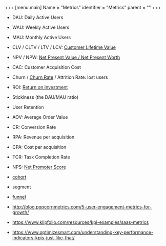 +++
[menu.main]
Name = "Metrics"
identifier = "Metrics"
parent = ""
+++

- DAU: Daily Active Users
- WAU: Weekly Active Users
- MAU: Monthly Active Users
- CLV / CLTV / LTV / LCV: [Customer Lifetime Value](https://en.wikipedia.org/wiki/Customer_lifetime_value)
- NPV / NPW: [Net Present Value / Net Present Worth](https://en.wikipedia.org/wiki/Net_present_value)
- CAC: Customer Acquisition Cost
- Churn / [Churn Rate](https://en.wikipedia.org/wiki/Churn_rate) / Attrition Rate: lost users
- ROI: [Return on Investment](https://en.wikipedia.org/wiki/Return_on_investment)
- Stickiness (the DAU/MAU ratio)
- User Retention
- AOV: Average Order Value
- CR: Conversion Rate
- RPA: Revenue per acquisition
- CPA: Cost per acquisition
- TCR: Task Completion Rate
- NPS: [Net Promoter Score](https://en.wikipedia.org/wiki/Net_Promoter) 

- [cohort](https://en.wikipedia.org/wiki/Cohort_analysis)
- segment
- [funnel](https://en.wikipedia.org/wiki/Funnel_analysis)


- http://blog.popcornmetrics.com/5-user-engagement-metrics-for-growth/
- https://www.klipfolio.com/resources/kpi-examples/saas-metrics
- https://www.optimizesmart.com/understanding-key-performance-indicators-kpis-just-like-that/